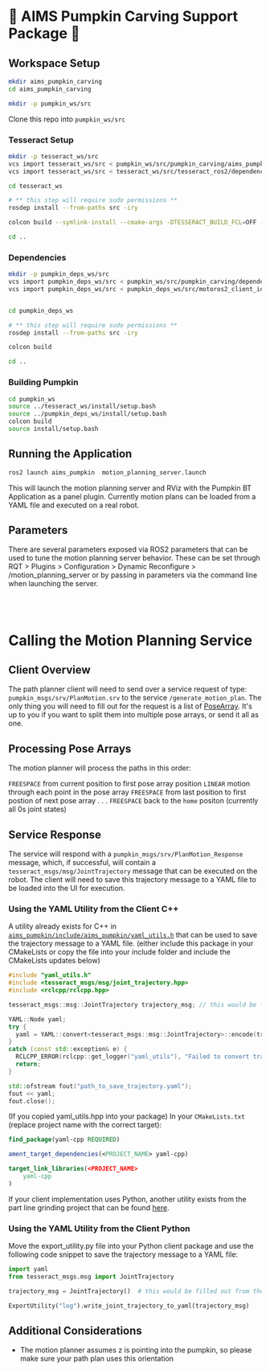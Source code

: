 # 🎃 AIMS Pumpkin Carving Support Package 🎃

## Workspace Setup

```bash
mkdir aims_pumpkin_carving
cd aims_pumpkin_carving

mkdir -p pumpkin_ws/src
```
Clone this repo into `pumpkin_ws/src`

### Tesseract Setup 
```bash
mkdir -p tesseract_ws/src
vcs import tesseract_ws/src < pumpkin_ws/src/pumpkin_carving/aims_pumpkin/dependencies.repos
vcs import tesseract_ws/src < tesseract_ws/src/tesseract_ros2/dependencies.repos # this will take a while

cd tesseract_ws

# ** this step will require sudo permissions **
rosdep install --from-paths src -iry

colcon build --symlink-install --cmake-args -DTESSERACT_BUILD_FCL=OFF -DBUILD_RENDERING=OFF -DBUILD_STUDIO=OFF

cd ..
```

### Dependencies
```bash
mkdir -p pumpkin_deps_ws/src
vcs import pumpkin_deps_ws/src < pumpkin_ws/src/pumpkin_carving/dependencies.repos
vcs import pumpkin_deps_ws/src < pumpkin_deps_ws/src/motoros2_client_interface_dependencies/source_deps.repos 


cd pumpkin_deps_ws

# ** this step will require sudo permissions **
rosdep install --from-paths src -iry

colcon build

cd ..
```

### Building Pumpkin
```bash
cd pumpkin_ws
source ../tesseract_ws/install/setup.bash
source ../pumpkin_deps_ws/install/setup.bash
colcon build
source install/setup.bash
``` 
## Running the Application

```bash
ros2 launch aims_pumpkin  motion_planning_server.launch
```

This will launch the motion planning server and RViz with the Pumpkin BT Application as a panel plugin. Currently motion plans can be loaded from a YAML file and executed on a real robot.

## Parameters 
There are several parameters exposed via ROS2 parameters that can be used to tune the motion planning server behavior. These can be set through RQT > Plugins > Configuration > Dynamic Reconfigure > /motion_planning_server or by passing in parameters via the command line when launching the server.

<br>
<br>

# Calling the Motion Planning Service
## Client Overview
The path planner client will need to send over a service request of type: `pumpkin_msgs/srv/PlanMotion.srv` to the service `/generate_motion_plan`. The only thing you will need to fill out for the request is a list of [PoseArray](https://docs.ros.org/en/noetic/api/geometry_msgs/html/msg/PoseArray.html). It's up to you if you want to split them into multiple pose arrays, or send it all as one.

## Processing Pose Arrays
The motion planner will process the paths in this order:

`FREESPACE` from current position to first pose array position
`LINEAR` motion through each point in the pose array
`FREESPACE` from last position to first postion of next pose array
.
.
.
`FREESPACE` back to the `home` positon (currently all 0s joint states)

## Service Response
The service will respond with a `pumpkin_msgs/srv/PlanMotion_Response` message, which, if successful, will contain a `tesseract_msgs/msg/JointTrajectory` message that can be executed on the robot. The client will need to save this trajectory message to a YAML file to be loaded into the UI for execution.

### Using the YAML Utility from the Client C++

A utility already exists for C++ in [`aims_pumpkin/include/aims_pumpkin/yaml_utils.h`](https://github.com/SamanthaSmith04/pumpkin_carving/blob/main/aims_pumpkin/include/aims_pumpkin/yaml_utils.h) that can be used to save the trajectory message to a YAML file. (either include this package in your CMakeLists or copy the file into your include folder and include the CMakeLists updates below)

```cpp
#include "yaml_utils.h"
#include <tesseract_msgs/msg/joint_trajectory.hpp>
#include <rclcpp/rclcpp.hpp>

tesseract_msgs::msg::JointTrajectory trajectory_msg; // this would be filled out from the service response

YAML::Node yaml;
try {
  yaml = YAML::convert<tesseract_msgs::msg::JointTrajectory>::encode(trajectory_msg);
}
catch (const std::exception& e) {
  RCLCPP_ERROR(rclcpp::get_logger("yaml_utils"), "Failed to convert trajectory message to YAML: %s", e.what());
  return;
}

std::ofstream fout("path_to_save_trajectory.yaml");
fout << yaml;
fout.close();
```

(If you copied yaml_utils.hpp into your package) In your `CMakeLists.txt` (replace project name with the correct target):
```cmake
find_package(yaml-cpp REQUIRED)

ament_target_dependencies(<PROJECT_NAME> yaml-cpp)

target_link_libraries(<PROJECT_NAME>
    yaml-cpp
)
```
  
If your client implementation uses Python, another utility exists from the part line grinding project that can be found [here](https://github.com/OSU-AIMS/012350-pl-grind/blob/main/plg_test/scripts/export_utility.py).

### Using the YAML Utility from the Client Python
Move the export_utility.py file into your Python client package and use the following code snippet to save the trajectory message to a YAML file:
```python
import yaml
from tesseract_msgs.msg import JointTrajectory

trajectory_msg = JointTrajectory()  # this would be filled out from the service response

ExportUtility("log").write_joint_trajectory_to_yaml(trajectory_msg)
```

## Additional Considerations
  - The motion planner assumes z is pointing into the pumpkin, so please make sure your path plan uses this orientation
